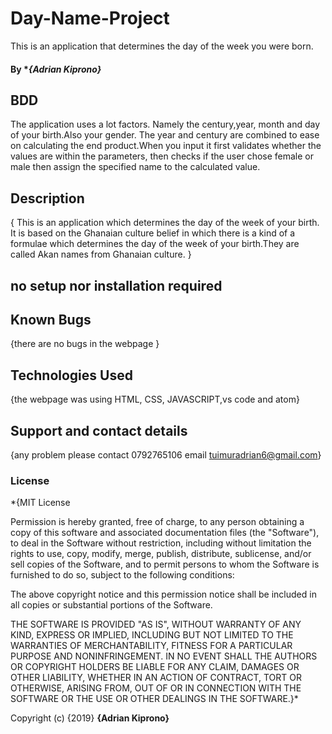# Day-Name-Project

This is an application that determines the day of the week you were born.
#### By **{Adrian Kiprono}*
## BDD
The application uses a lot factors. Namely the century,year, month and day of your birth.Also your gender. The year and century are combined to ease on calculating the end product.When you input it first validates whether the values are within the parameters, then checks if the user chose female or male then assign the specified name to the calculated value.
## Description
{ This is an application which determines the  day of the week of your birth.
  It is based on the Ghanaian culture belief in which there is a kind of
  a formulae  which determines the day of the week of your birth.They are
  called Akan names from Ghanaian culture. }
## no setup nor installation required

##  Known Bugs
{there are no bugs in the webpage }
## Technologies Used
{the webpage was using HTML, CSS, JAVASCRIPT,vs code and atom}
## Support and contact details
{any problem  please contact 0792765106 email tuimuradrian6@gmail.com}
### License
*{MIT License


Permission is hereby granted, free of charge, to any person obtaining a copy
of this software and associated documentation files (the "Software"), to deal
in the Software without restriction, including without limitation the rights
to use, copy, modify, merge, publish, distribute, sublicense, and/or sell
copies of the Software, and to permit persons to whom the Software is
furnished to do so, subject to the following conditions:

The above copyright notice and this permission notice shall be included in all
copies or substantial portions of the Software.

THE SOFTWARE IS PROVIDED "AS IS", WITHOUT WARRANTY OF ANY KIND, EXPRESS OR
IMPLIED, INCLUDING BUT NOT LIMITED TO THE WARRANTIES OF MERCHANTABILITY,
FITNESS FOR A PARTICULAR PURPOSE AND NONINFRINGEMENT. IN NO EVENT SHALL THE
AUTHORS OR COPYRIGHT HOLDERS BE LIABLE FOR ANY CLAIM, DAMAGES OR OTHER
LIABILITY, WHETHER IN AN ACTION OF CONTRACT, TORT OR OTHERWISE, ARISING FROM,
OUT OF OR IN CONNECTION WITH THE SOFTWARE OR THE USE OR OTHER DEALINGS IN THE
SOFTWARE.}*

Copyright (c) {2019} **{Adrian Kiprono}**
